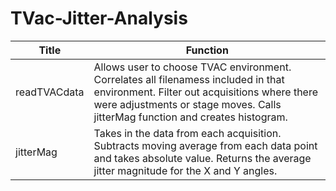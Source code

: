 # TVac-Jitter-Analysis
| Title | Function |
| -------- | --------- |
| readTVACdata | Allows user to choose TVAC environment. Correlates all filenamess included in that environment. Filter out acquisitions where there were adjustments or stage moves. Calls jitterMag function and creates histogram. |
| jitterMag | Takes in the data from each acquisition. Subtracts moving average from each data point and takes absolute value. Returns the average jitter magnitude for the X and Y angles. |
